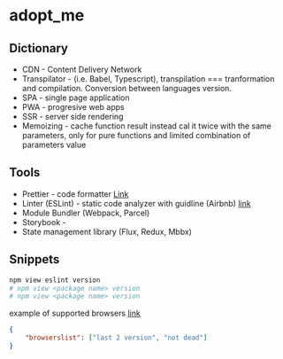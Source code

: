 # adopt_me


## Dictionary
- CDN - Content Delivery Network
- Transpilator - (i.e. Babel, Typescript), transpilation === tranformation and compilation. Conversion between languages version.
- SPA - single page application
- PWA - progresive web apps
- SSR - server side rendering
- Memoizing - cache function result instead cal it twice with the same parameters, only for pure functions and limited combination of parameters value

## Tools
- Prettier - code formatter [Link](https://www.npmjs.com/package/prettier)
- Linter (ESLint) - static code analyzer with guidline (Airbnb) [link]()
- Module Bundler (Webpack, Parcel)
- Storybook - 
- State management library (Flux, Redux, Mbbx)

## Snippets

```bash
npm view eslint version
# npm view <package name> version
# npm view <package name> version
```

example of supported browsers [link]()
```json
{
    "browserslist": ["last 2 version", "not dead"]
}

```
